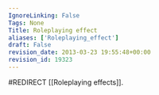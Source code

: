 ```yaml
---
IgnoreLinking: False
Tags: None
Title: Roleplaying effect
aliases: ['Roleplaying_effect']
draft: False
revision_date: 2013-03-23 19:55:48+00:00
revision_id: 19323
---
```


#REDIRECT [[Roleplaying effects]].